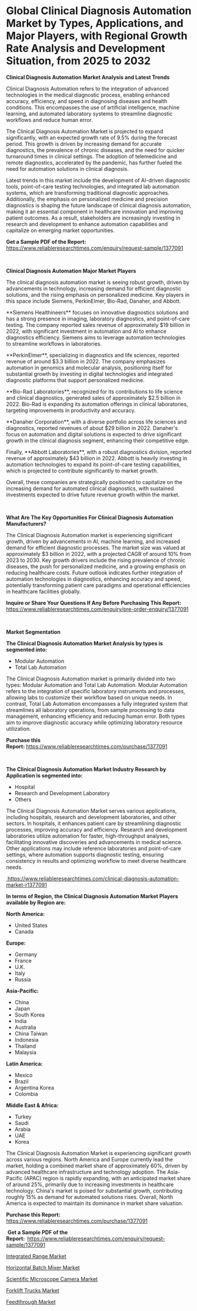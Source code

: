 <p><h1>Global Clinical Diagnosis Automation Market by Types, Applications, and Major Players, with Regional Growth Rate Analysis and Development Situation, from 2025 to 2032</h1></p><p><strong>Clinical Diagnosis Automation Market Analysis and Latest Trends</strong></p>
<p><p>Clinical Diagnosis Automation refers to the integration of advanced technologies in the medical diagnostic process, enabling enhanced accuracy, efficiency, and speed in diagnosing diseases and health conditions. This encompasses the use of artificial intelligence, machine learning, and automated laboratory systems to streamline diagnostic workflows and reduce human error.</p><p>The Clinical Diagnosis Automation Market is projected to expand significantly, with an expected growth rate of 9.5% during the forecast period. This growth is driven by increasing demand for accurate diagnostics, the prevalence of chronic diseases, and the need for quicker turnaround times in clinical settings. The adoption of telemedicine and remote diagnostics, accelerated by the pandemic, has further fueled the need for automation solutions in clinical diagnosis.</p><p>Latest trends in this market include the development of AI-driven diagnostic tools, point-of-care testing technologies, and integrated lab automation systems, which are transforming traditional diagnostic approaches. Additionally, the emphasis on personalized medicine and precision diagnostics is shaping the future landscape of clinical diagnosis automation, making it an essential component in healthcare innovation and improving patient outcomes. As a result, stakeholders are increasingly investing in research and development to enhance automation capabilities and capitalize on emerging market opportunities.</p></p>
<p><strong>Get a Sample PDF of the Report:&nbsp;</strong> <a href="https://www.reliableresearchtimes.com/enquiry/request-sample/1377091?utm_campaign=3070&utm_medium=2&utm_source=Github&utm_content=ia&utm_term=28032025&utm_id=clinical-diagnosis-automation">https://www.reliableresearchtimes.com/enquiry/request-sample/1377091</a></p>
<p>&nbsp;</p>
<p><strong>Clinical Diagnosis Automation Major Market Players</strong></p>
<p><p>The clinical diagnosis automation market is seeing robust growth, driven by advancements in technology, increasing demand for efficient diagnostic solutions, and the rising emphasis on personalized medicine. Key players in this space include Siemens, PerkinElmer, Bio-Rad, Danaher, and Abbott.</p><p>**Siemens Healthineers** focuses on innovative diagnostics solutions and has a strong presence in imaging, laboratory diagnostics, and point-of-care testing. The company reported sales revenue of approximately $19 billion in 2022, with significant investment in automation and AI to enhance diagnostics efficiency. Siemens aims to leverage automation technologies to streamline workflows in laboratories.</p><p>**PerkinElmer**, specializing in diagnostics and life sciences, reported revenue of around $3.3 billion in 2022. The company emphasizes automation in genomics and molecular analysis, positioning itself for substantial growth by investing in digital technologies and integrated diagnostic platforms that support personalized medicine.</p><p>**Bio-Rad Laboratories**, recognized for its contributions to life science and clinical diagnostics, generated sales of approximately $2.5 billion in 2022. Bio-Rad is expanding its automation offerings in clinical laboratories, targeting improvements in productivity and accuracy.</p><p>**Danaher Corporation**, with a diverse portfolio across life sciences and diagnostics, reported revenues of about $29 billion in 2022. Danaher's focus on automation and digital solutions is expected to drive significant growth in the clinical diagnosis segment, enhancing their competitive edge.</p><p>Finally, **Abbott Laboratories**, with a robust diagnostics division, reported revenue of approximately $43 billion in 2022. Abbott is heavily investing in automation technologies to expand its point-of-care testing capabilities, which is projected to contribute significantly to market growth.</p><p>Overall, these companies are strategically positioned to capitalize on the increasing demand for automated clinical diagnostics, with sustained investments expected to drive future revenue growth within the market.</p></p>
<p>&nbsp;</p>
<p><strong>What Are The Key Opportunities For Clinical Diagnosis Automation Manufacturers?</strong></p>
<p><p>The Clinical Diagnosis Automation market is experiencing significant growth, driven by advancements in AI, machine learning, and increased demand for efficient diagnostic processes. The market size was valued at approximately $3 billion in 2022, with a projected CAGR of around 10% from 2023 to 2030. Key growth drivers include the rising prevalence of chronic diseases, the push for personalized medicine, and a growing emphasis on reducing healthcare costs. Future outlook indicates further integration of automation technologies in diagnostics, enhancing accuracy and speed, potentially transforming patient care paradigms and operational efficiencies in healthcare facilities globally.</p></p>
<p><strong>Inquire or Share Your Questions If Any Before Purchasing This Report:</strong> <a href="https://www.reliableresearchtimes.com/enquiry/pre-order-enquiry/1377091?utm_campaign=3070&utm_medium=2&utm_source=Github&utm_content=ia&utm_term=28032025&utm_id=clinical-diagnosis-automation">https://www.reliableresearchtimes.com/enquiry/pre-order-enquiry/1377091</a></p>
<p>&nbsp;</p>
<p><strong>Market Segmentation</strong></p>
<p><strong>The Clinical Diagnosis Automation Market Analysis by types is segmented into:</strong></p>
<p><ul><li>Modular Automation</li><li>Total Lab Automation</li></ul></p>
<p><p>The Clinical Diagnosis Automation market is primarily divided into two types: Modular Automation and Total Lab Automation. Modular Automation refers to the integration of specific laboratory instruments and processes, allowing labs to customize their workflow based on unique needs. In contrast, Total Lab Automation encompasses a fully integrated system that streamlines all laboratory operations, from sample processing to data management, enhancing efficiency and reducing human error. Both types aim to improve diagnostic accuracy while optimizing laboratory resource utilization.</p></p>
<p><strong>Purchase this Report:&nbsp;</strong><a href="https://www.reliableresearchtimes.com/purchase/1377091?utm_campaign=3070&utm_medium=2&utm_source=Github&utm_content=ia&utm_term=28032025&utm_id=clinical-diagnosis-automation">https://www.reliableresearchtimes.com/purchase/1377091</a></p>
<p>&nbsp;</p>
<p><strong>The Clinical Diagnosis Automation Market Industry Research by Application is segmented into:</strong></p>
<p><ul><li>Hospital</li><li>Research and Development Laboratory</li><li>Others</li></ul></p>
<p><p>The Clinical Diagnosis Automation Market serves various applications, including hospitals, research and development laboratories, and other sectors. In hospitals, it enhances patient care by streamlining diagnostic processes, improving accuracy and efficiency. Research and development laboratories utilize automation for faster, high-throughput analyses, facilitating innovative discoveries and advancements in medical science. Other applications may include reference laboratories and point-of-care settings, where automation supports diagnostic testing, ensuring consistency in results and optimizing workflow to meet diverse healthcare needs.</p></p>
<p><a href="https://www.reliableresearchtimes.com/clinical-diagnosis-automation-market-r1377091?utm_campaign=3070&utm_medium=2&utm_source=Github&utm_content=ia&utm_term=28032025&utm_id=clinical-diagnosis-automation">&nbsp;https://www.reliableresearchtimes.com/clinical-diagnosis-automation-market-r1377091</a></p>
<p><strong>In terms of Region, the Clinical Diagnosis Automation Market Players available by Region are:</strong></p>
<p>
    <p> <strong> North America: </strong>
        <ul>
            <li>United States</li>
            <li>Canada</li>
        </ul>
        </p> 
    <p> <strong> Europe: </strong>
        <ul>
            <li>Germany</li>
            <li>France</li>
            <li>U.K.</li>
            <li>Italy</li>
            <li>Russia</li>
        </ul>
        </p> 
    <p> <strong> Asia-Pacific: </strong>
        <ul>
            <li>China</li>
            <li>Japan</li>
            <li>South Korea</li>
            <li>India</li>
            <li>Australia</li>
            <li>China Taiwan</li>
            <li>Indonesia</li>
            <li>Thailand</li>
            <li>Malaysia</li>
        </ul>
        </p> 
    <p> <strong> Latin America: </strong>
        <ul>
            <li>Mexico</li>
            <li>Brazil</li>
            <li>Argentina Korea</li>
            <li>Colombia</li>
        </ul>
        </p> 
    <p> <strong> Middle East & Africa: </strong>
        <ul>
            <li>Turkey</li>
            <li>Saudi</li>
            <li>Arabia</li>
            <li>UAE</li>
            <li>Korea</li>
        </ul>
    </p>
    </p>
<p><p>The Clinical Diagnosis Automation Market is experiencing significant growth across various regions. North America and Europe currently lead the market, holding a combined market share of approximately 60%, driven by advanced healthcare infrastructure and technology adoption. The Asia-Pacific (APAC) region is rapidly expanding, with an anticipated market share of around 25%, primarily due to increasing investments in healthcare technology. China's market is poised for substantial growth, contributing roughly 15% as demand for automated solutions rises. Overall, North America is expected to maintain its dominance in market share valuation.</p></p>
<p><strong>Purchase this Report: </strong><a href="https://www.reliableresearchtimes.com/purchase/1377091?utm_campaign=3070&utm_medium=2&utm_source=Github&utm_content=ia&utm_term=28032025&utm_id=clinical-diagnosis-automation">https://www.reliableresearchtimes.com/purchase/1377091</a></p>
<p>&nbsp;<strong>Get a Sample PDF of the Report:&nbsp;&nbsp;</strong><a href="https://www.reliableresearchtimes.com/enquiry/request-sample/1377091?utm_campaign=3070&utm_medium=2&utm_source=Github&utm_content=ia&utm_term=28032025&utm_id=clinical-diagnosis-automation">https://www.reliableresearchtimes.com/enquiry/request-sample/1377091</a></p>
<p><strong></strong></p>
<p><p><a href="https://www.linkedin.com/pulse/integrated-range-market-analysis-striking-cagr-51-from-5yqrf?utm_campaign=3070&utm_medium=2&utm_source=Github&utm_content=ia&utm_term=28032025&utm_id=clinical-diagnosis-automation">Integrated Range Market</a></p><p><a href="https://www.linkedin.com/pulse/horizontal-batch-mixer-market-global-insights-sales-trends-rycsf?utm_campaign=3070&utm_medium=2&utm_source=Github&utm_content=ia&utm_term=28032025&utm_id=clinical-diagnosis-automation">Horizontal Batch Mixer Market</a></p><p><a href="https://www.linkedin.com/pulse/forecasting-future-in-depth-analysis-scientific-microscope-camera-eagdf?utm_campaign=3070&utm_medium=2&utm_source=Github&utm_content=ia&utm_term=28032025&utm_id=clinical-diagnosis-automation">Scientific Microscope Camera Market</a></p><p><a href="https://www.linkedin.com/pulse/strategic-market-insights-navigating-global-forklift-hi8lf?utm_campaign=3070&utm_medium=2&utm_source=Github&utm_content=ia&utm_term=28032025&utm_id=clinical-diagnosis-automation">Forklift Trucks Market</a></p><p><a href="https://www.linkedin.com/pulse/global-feedthrough-market-overview-2025-2032-key-growth-iupfe?utm_campaign=3070&utm_medium=2&utm_source=Github&utm_content=ia&utm_term=28032025&utm_id=clinical-diagnosis-automation">Feedthrough Market</a></p></p>